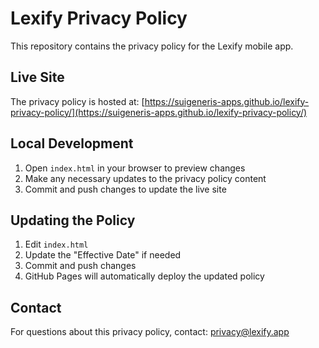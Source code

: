 # Lexify Privacy Policy

This repository contains the privacy policy for the Lexify mobile app.

## Live Site

The privacy policy is hosted at: [https://suigeneris-apps.github.io/lexify-privacy-policy/](https://suigeneris-apps.github.io/lexify-privacy-policy/)

## Local Development

1. Open `index.html` in your browser to preview changes
2. Make any necessary updates to the privacy policy content
3. Commit and push changes to update the live site

## Updating the Policy

1. Edit `index.html`
2. Update the "Effective Date" if needed
3. Commit and push changes
4. GitHub Pages will automatically deploy the updated policy

## Contact

For questions about this privacy policy, contact: privacy@lexify.app
